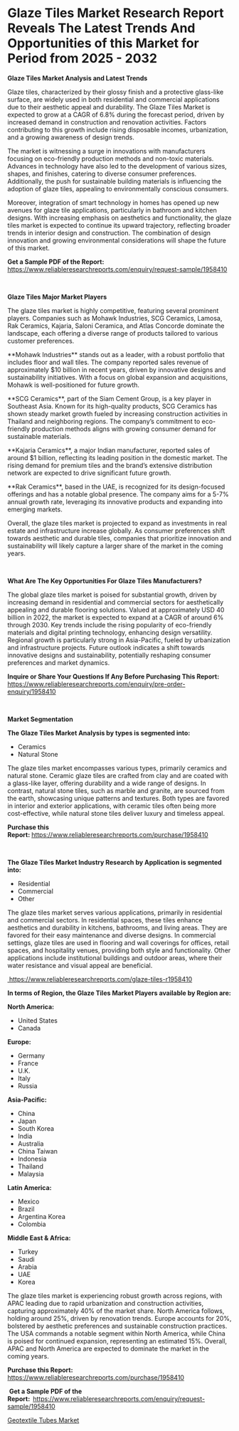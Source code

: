 <p><h1>Glaze Tiles Market Research Report Reveals The Latest Trends And Opportunities of this Market for Period from 2025 - 2032</h1></p><p><strong>Glaze Tiles Market Analysis and Latest Trends</strong></p>
<p><p>Glaze tiles, characterized by their glossy finish and a protective glass-like surface, are widely used in both residential and commercial applications due to their aesthetic appeal and durability. The Glaze Tiles Market is expected to grow at a CAGR of 6.8% during the forecast period, driven by increased demand in construction and renovation activities. Factors contributing to this growth include rising disposable incomes, urbanization, and a growing awareness of design trends. </p><p>The market is witnessing a surge in innovations with manufacturers focusing on eco-friendly production methods and non-toxic materials. Advances in technology have also led to the development of various sizes, shapes, and finishes, catering to diverse consumer preferences. Additionally, the push for sustainable building materials is influencing the adoption of glaze tiles, appealing to environmentally conscious consumers. </p><p>Moreover, integration of smart technology in homes has opened up new avenues for glaze tile applications, particularly in bathroom and kitchen designs. With increasing emphasis on aesthetics and functionality, the glaze tiles market is expected to continue its upward trajectory, reflecting broader trends in interior design and construction. The combination of design innovation and growing environmental considerations will shape the future of this market.</p></p>
<p><strong>Get a Sample PDF of the Report:&nbsp;</strong> <a href="https://www.reliableresearchreports.com/enquiry/request-sample/1958410?utm_campaign=2738&utm_medium=2&utm_source=Github&utm_content=ia&utm_term=02042025&utm_id=glaze-tiles">https://www.reliableresearchreports.com/enquiry/request-sample/1958410</a></p>
<p>&nbsp;</p>
<p><strong>Glaze Tiles Major Market Players</strong></p>
<p><p>The glaze tiles market is highly competitive, featuring several prominent players. Companies such as Mohawk Industries, SCG Ceramics, Lamosa, Rak Ceramics, Kajaria, Saloni Ceramica, and Atlas Concorde dominate the landscape, each offering a diverse range of products tailored to various customer preferences.</p><p>**Mohawk Industries** stands out as a leader, with a robust portfolio that includes floor and wall tiles. The company reported sales revenue of approximately $10 billion in recent years, driven by innovative designs and sustainability initiatives. With a focus on global expansion and acquisitions, Mohawk is well-positioned for future growth.</p><p>**SCG Ceramics**, part of the Siam Cement Group, is a key player in Southeast Asia. Known for its high-quality products, SCG Ceramics has shown steady market growth fueled by increasing construction activities in Thailand and neighboring regions. The company’s commitment to eco-friendly production methods aligns with growing consumer demand for sustainable materials.</p><p>**Kajaria Ceramics**, a major Indian manufacturer, reported sales of around $1 billion, reflecting its leading position in the domestic market. The rising demand for premium tiles and the brand’s extensive distribution network are expected to drive significant future growth.</p><p>**Rak Ceramics**, based in the UAE, is recognized for its design-focused offerings and has a notable global presence. The company aims for a 5-7% annual growth rate, leveraging its innovative products and expanding into emerging markets.</p><p>Overall, the glaze tiles market is projected to expand as investments in real estate and infrastructure increase globally. As consumer preferences shift towards aesthetic and durable tiles, companies that prioritize innovation and sustainability will likely capture a larger share of the market in the coming years.</p></p>
<p>&nbsp;</p>
<p><strong>What Are The Key Opportunities For Glaze Tiles Manufacturers?</strong></p>
<p><p>The global glaze tiles market is poised for substantial growth, driven by increasing demand in residential and commercial sectors for aesthetically appealing and durable flooring solutions. Valued at approximately USD 40 billion in 2022, the market is expected to expand at a CAGR of around 6% through 2030. Key trends include the rising popularity of eco-friendly materials and digital printing technology, enhancing design versatility. Regional growth is particularly strong in Asia-Pacific, fueled by urbanization and infrastructure projects. Future outlook indicates a shift towards innovative designs and sustainability, potentially reshaping consumer preferences and market dynamics.</p></p>
<p><strong>Inquire or Share Your Questions If Any Before Purchasing This Report:</strong> <a href="https://www.reliableresearchreports.com/enquiry/pre-order-enquiry/1958410?utm_campaign=2738&utm_medium=2&utm_source=Github&utm_content=ia&utm_term=02042025&utm_id=glaze-tiles">https://www.reliableresearchreports.com/enquiry/pre-order-enquiry/1958410</a></p>
<p>&nbsp;</p>
<p><strong>Market Segmentation</strong></p>
<p><strong>The Glaze Tiles Market Analysis by types is segmented into:</strong></p>
<p><ul><li>Ceramics</li><li>Natural Stone</li></ul></p>
<p><p>The glaze tiles market encompasses various types, primarily ceramics and natural stone. Ceramic glaze tiles are crafted from clay and are coated with a glass-like layer, offering durability and a wide range of designs. In contrast, natural stone tiles, such as marble and granite, are sourced from the earth, showcasing unique patterns and textures. Both types are favored in interior and exterior applications, with ceramic tiles often being more cost-effective, while natural stone tiles deliver luxury and timeless appeal.</p></p>
<p><strong>Purchase this Report:&nbsp;</strong><a href="https://www.reliableresearchreports.com/purchase/1958410?utm_campaign=2738&utm_medium=2&utm_source=Github&utm_content=ia&utm_term=02042025&utm_id=glaze-tiles">https://www.reliableresearchreports.com/purchase/1958410</a></p>
<p>&nbsp;</p>
<p><strong>The Glaze Tiles Market Industry Research by Application is segmented into:</strong></p>
<p><ul><li>Residential</li><li>Commercial</li><li>Other</li></ul></p>
<p><p>The glaze tiles market serves various applications, primarily in residential and commercial sectors. In residential spaces, these tiles enhance aesthetics and durability in kitchens, bathrooms, and living areas. They are favored for their easy maintenance and diverse designs. In commercial settings, glaze tiles are used in flooring and wall coverings for offices, retail spaces, and hospitality venues, providing both style and functionality. Other applications include institutional buildings and outdoor areas, where their water resistance and visual appeal are beneficial.</p></p>
<p><a href="https://www.reliableresearchreports.com/glaze-tiles-r1958410?utm_campaign=2738&utm_medium=2&utm_source=Github&utm_content=ia&utm_term=02042025&utm_id=glaze-tiles">&nbsp;https://www.reliableresearchreports.com/glaze-tiles-r1958410</a></p>
<p><strong>In terms of Region, the Glaze Tiles Market Players available by Region are:</strong></p>
<p>
    <p> <strong> North America: </strong>
        <ul>
            <li>United States</li>
            <li>Canada</li>
        </ul>
        </p> 
    <p> <strong> Europe: </strong>
        <ul>
            <li>Germany</li>
            <li>France</li>
            <li>U.K.</li>
            <li>Italy</li>
            <li>Russia</li>
        </ul>
        </p> 
    <p> <strong> Asia-Pacific: </strong>
        <ul>
            <li>China</li>
            <li>Japan</li>
            <li>South Korea</li>
            <li>India</li>
            <li>Australia</li>
            <li>China Taiwan</li>
            <li>Indonesia</li>
            <li>Thailand</li>
            <li>Malaysia</li>
        </ul>
        </p> 
    <p> <strong> Latin America: </strong>
        <ul>
            <li>Mexico</li>
            <li>Brazil</li>
            <li>Argentina Korea</li>
            <li>Colombia</li>
        </ul>
        </p> 
    <p> <strong> Middle East & Africa: </strong>
        <ul>
            <li>Turkey</li>
            <li>Saudi</li>
            <li>Arabia</li>
            <li>UAE</li>
            <li>Korea</li>
        </ul>
    </p>
    </p>
<p><p>The glaze tiles market is experiencing robust growth across regions, with APAC leading due to rapid urbanization and construction activities, capturing approximately 40% of the market share. North America follows, holding around 25%, driven by renovation trends. Europe accounts for 20%, bolstered by aesthetic preferences and sustainable construction practices. The USA commands a notable segment within North America, while China is poised for continued expansion, representing an estimated 15%. Overall, APAC and North America are expected to dominate the market in the coming years.</p></p>
<p><strong>Purchase this Report: </strong><a href="https://www.reliableresearchreports.com/purchase/1958410?utm_campaign=2738&utm_medium=2&utm_source=Github&utm_content=ia&utm_term=02042025&utm_id=glaze-tiles">https://www.reliableresearchreports.com/purchase/1958410</a></p>
<p>&nbsp;<strong>Get a Sample PDF of the Report:&nbsp;&nbsp;</strong><a href="https://www.reliableresearchreports.com/enquiry/request-sample/1958410?utm_campaign=2738&utm_medium=2&utm_source=Github&utm_content=ia&utm_term=02042025&utm_id=glaze-tiles">https://www.reliableresearchreports.com/enquiry/request-sample/1958410</a></p>
<p><strong></strong></p>
<p><p><a href="https://github.com/penglatilles/Market-Research-Report-List-1/blob/main/geotextile-tubes-market.md?utm_campaign=2738&utm_medium=2&utm_source=Github&utm_content=ia&utm_term=02042025&utm_id=glaze-tiles">Geotextile Tubes Market</a></p></p>